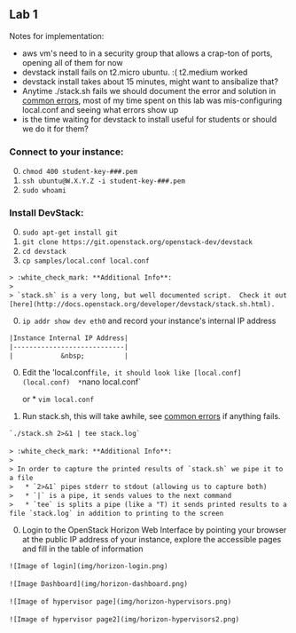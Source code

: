 ## Lab 1

Notes for implementation:
* aws vm's need to in a security group that allows a crap-ton of ports, opening all of them for now 
* devstack install fails on t2.micro ubuntu. :( t2.medium worked
* devstack install takes about 15 minutes, might want to ansibalize that? 
* Anytime ./stack.sh fails we should document the error and solution in [common errors](common-errors.md), most of my time spent on this lab was mis-configuring local.conf and seeing what errors show up
* is the time waiting for devstack to install useful for students or should we do it for them?  

### Connect to your instance:
  0. `chmod 400 student-key-###.pem`
  0. `ssh ubuntu@W.X.Y.Z -i student-key-###.pem`
  0. `sudo whoami`

### Install DevStack:
  0. `sudo apt-get install git`
  0. `git clone https://git.openstack.org/openstack-dev/devstack`
  0. `cd devstack`
  0. `cp samples/local.conf local.conf`
  
    > :white_check_mark: **Additional Info**: 
    > 
    > `stack.sh` is a very long, but well documented script.  Check it out [here](http://docs.openstack.org/developer/devstack/stack.sh.html).

  0. `ip addr show dev eth0` and record your instance's internal IP address 
  
    |Instance Internal IP Address|
    |----------------------------|
    |            &nbsp;          |
    
  0. Edit the 'local.conf` file, it should look like [local.conf](local.conf) 
    * `nano local.conf`
      
      or
    * `vim local.conf`

  0. Run stack.sh, this will take awhile, see [common errors](common-errors.md) if anything fails.
    
    `./stack.sh 2>&1 | tee stack.log`

    > :white_check_mark: **Additional Info**:
    >
    > In order to capture the printed results of `stack.sh` we pipe it to a file
    >   * `2>&1` pipes stderr to stdout (allowing us to capture both)
    >   * `|` is a pipe, it sends values to the next command
    >   * `tee` is splits a pipe (like a "T) it sends printed results to a file `stack.log` in addition to printing to the screen

  0. Login to the OpenStack Horizon Web Interface by pointing your browser at the public IP address of your instance, explore the accessible pages and fill in the table of information

    ![Image of login](img/horizon-login.png)
    
    ![Image Dashboard](img/horizon-dashboard.png)
    
    ![Image of hypervisor page](img/horizon-hypervisors.png)

    ![Image of hypervisor page2](img/horizon-hypervisors2.png)
